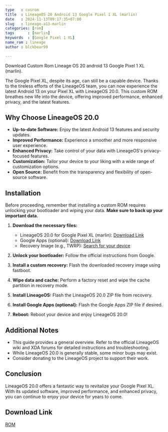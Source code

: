 ```yaml
---
type   : cusrom
title  : LineageOS 20 Android 13 Google Pixel 1 XL (marlin)
date   : 2024-11-13T09:17:35+07:00
slug   : lineage-a13-marlin
categories: [rom]
tags      : [marlin]
keywords  : [Google Pixel 1 XL]
name_rom : lineage
author : blckbear99

---
```


Download Custom Rom Lineage OS 20 android 13 Google Pixel 1 XL (marlin).


The Google Pixel XL, despite its age, can still be a capable device. Thanks to the tireless efforts of the LineageOS team, you can now experience the latest Android 13 on your Pixel XL with LineageOS 20.0. This custom ROM breathes new life into the device, offering improved performance, enhanced privacy, and the latest features.

## Why Choose LineageOS 20.0

  * **Up-to-date Software:** Enjoy the latest Android 13 features and security updates.
  * **Improved Performance:** Experience a smoother and more responsive user experience.
  * **Enhanced Privacy:** Take control of your data with LineageOS's privacy-focused features.
  * **Customization:** Tailor your device to your liking with a wide range of customization options.
  * **Open Source:** Benefit from the transparency and flexibility of open-source software.

## Installation

Before proceeding, remember that installing a custom ROM requires unlocking your bootloader and wiping your data. **Make sure to back up your important data.**

1.  **Download the necessary files:**

      * LineageOS 20.0 for Google Pixel XL (marlin): [Download Link](https://www.google.com/url?sa=E&source=gmail&q=https://download.lineageos.org/marlin)
      * Google Apps (optional): [Download Link](https://wiki.lineageos.org/gapps)
      * Recovery Image (e.g., TWRP): [Search for your device](https://www.google.com/url?sa=E&source=gmail&q=https://twrp.me/Devices/)

2.  **Unlock your bootloader:** Follow the official instructions from Google.

3.  **Install a custom recovery:** Flash the downloaded recovery image using fastboot.

4.  **Wipe data and cache:** Perform a factory reset and wipe the cache partition in recovery mode.

5.  **Install LineageOS:** Flash the LineageOS 20.0 ZIP file from recovery.

6.  **Install Google Apps (optional):** Flash the Google Apps ZIP file if desired.

7.  **Reboot:** Reboot your device and enjoy LineageOS 20.0\!

## Additional Notes

  * This guide provides a general overview. Refer to the official LineageOS wiki and XDA forums for detailed instructions and troubleshooting.
  * While LineageOS 20.0 is generally stable, some minor bugs may exist.
  * Consider donating to the LineageOS project to support their work.

## Conclusion

LineageOS 20.0 offers a fantastic way to revitalize your Google Pixel XL. With its updated software, improved performance, and enhanced privacy, you can continue to enjoy your device for years to come.


## Download Link
[ROM](https://t.me/Pixel1Updates/1150?single)





